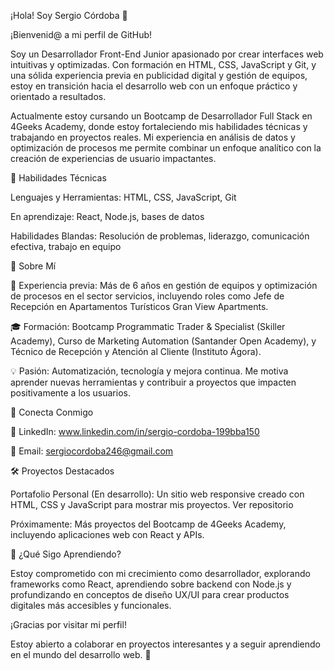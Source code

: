 ¡Hola! Soy Sergio Córdoba 👋

¡Bienvenid@ a mi perfil de GitHub! 

Soy un Desarrollador Front-End Junior apasionado por crear interfaces web intuitivas y optimizadas. Con formación en HTML, CSS, JavaScript y Git, y una sólida experiencia previa en publicidad digital y gestión de equipos, estoy en transición hacia el desarrollo web con un enfoque práctico y orientado a resultados.

Actualmente estoy cursando un Bootcamp de Desarrollador Full Stack en 4Geeks Academy, donde estoy fortaleciendo mis habilidades técnicas y trabajando en proyectos reales. Mi experiencia en análisis de datos y optimización de procesos me permite combinar un enfoque analítico con la creación de experiencias de usuario impactantes.


🚀 Habilidades Técnicas

Lenguajes y Herramientas: HTML, CSS, JavaScript, Git

En aprendizaje: React, Node.js, bases de datos

Habilidades Blandas: Resolución de problemas, liderazgo, comunicación efectiva, trabajo en equipo


🌟 Sobre Mí

💼 Experiencia previa: Más de 6 años en gestión de equipos y optimización de procesos en el sector servicios, incluyendo roles como Jefe de Recepción en Apartamentos Turísticos Gran View Apartments.

🎓 Formación: Bootcamp Programmatic Trader & Specialist (Skiller Academy), Curso de Marketing Automation (Santander Open Academy), y Técnico de Recepción y Atención al Cliente (Instituto Ágora).

💡 Pasión: Automatización, tecnología y mejora continua. Me motiva aprender nuevas herramientas y contribuir a proyectos que impacten positivamente a los usuarios.


🔗 Conecta Conmigo

💼 LinkedIn: www.linkedin.com/in/sergio-cordoba-199bba150

📧 Email: sergiocordoba246@gmail.com


🛠️ Proyectos Destacados

Portafolio Personal (En desarrollo): Un sitio web responsive creado con HTML, CSS y JavaScript para mostrar mis proyectos. Ver repositorio

Próximamente: Más proyectos del Bootcamp de 4Geeks Academy, incluyendo aplicaciones web con React y APIs.


🌱 ¿Qué Sigo Aprendiendo?

Estoy comprometido con mi crecimiento como desarrollador, explorando frameworks como React, aprendiendo sobre backend con Node.js y profundizando en conceptos de diseño UX/UI para crear productos digitales más accesibles y funcionales.

¡Gracias por visitar mi perfil! 

Estoy abierto a colaborar en proyectos interesantes y a seguir aprendiendo en el mundo del desarrollo web. 🚀
